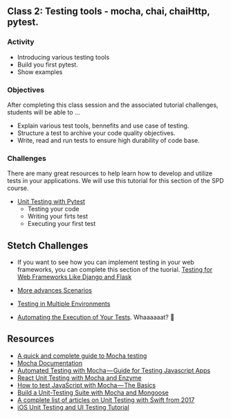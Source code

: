 ## Class 2: Testing tools - mocha, chai, chaiHttp, pytest.

### Activity
- Introducing various testing tools
- Build you first pytest.
- Show examples 

### Objectives
After completing this class session and the associated tutorial challenges, students will be able to ...
- Explain various test tools, bennefits and use case of testing.
- Structure a test to archive your code quality objectives.
- Write, read and run tests to ensure high durability of code base.

### Challenges
There are many great resources to help learn how to develop and utilize tests in your applications. We will use this tutorial for this section of the SPD course.
- [Unit Testing with Pytest](https://github.com/BriantOliveira/SPD1.04-Curriculum/blob/master/source/02.md)
    - Testing your code
    - Writing your firts test
    - Executing your first test

## Stetch Challenges
- If you want to see how you can implement testing in your web frameworks, you can complete this section of the tuorial. [Testing for Web Frameworks Like Django and Flask](https://realpython.com/python-testing/#testing-for-web-frameworks-like-django-and-flask)

- [More advances Scenarios](https://realpython.com/python-testing/#more-advanced-testing-scenarios)

- [Testing in Multiple Environments](https://realpython.com/python-testing/#testing-in-multiple-environments)

- [Automating the Execution of Your Tests](https://realpython.com/python-testing/#automating-the-execution-of-your-tests). Whaaaaaat? 🤩

## Resources
- [A quick and complete guide to Mocha testing](https://blog.logrocket.com/a-quick-and-complete-guide-to-mocha-testing-d0e0ea09f09d)
- [Mocha Documentation](https://mochajs.org/)
- [Automated Testing with Mocha — Guide for Testing Javascript Apps](https://blog.usejournal.com/https-medium-com-thisisabdus-automated-testing-with-mocha-beginners-guide-for-testing-javascript-apps-45aa67dc3352)
- [React Unit Testing with Mocha and Enzyme](https://medium.freecodecamp.org/react-unit-testing-with-mocha-and-enzyme-77d18b6875cb)
- [How to test JavaScript with Mocha — The Basics](https://codeburst.io/how-to-test-javascript-with-mocha-the-basics-80132324752e)
- [Build a Unit-Testing Suite with Mocha and Mongoose](https://blog.bitsrc.io/build-a-unit-testing-suite-with-mocha-and-mongoose-eba06c3b3625)
- [A complete list of articles on Unit Testing with Swift from 2017](https://medium.com/flawless-app-stories/a-complete-list-of-articles-on-unit-testing-with-swift-from-2017-9be8f046ef25)
- [iOS Unit Testing and UI Testing Tutorial](https://www.raywenderlich.com/709-ios-unit-testing-and-ui-testing-tutorial)
